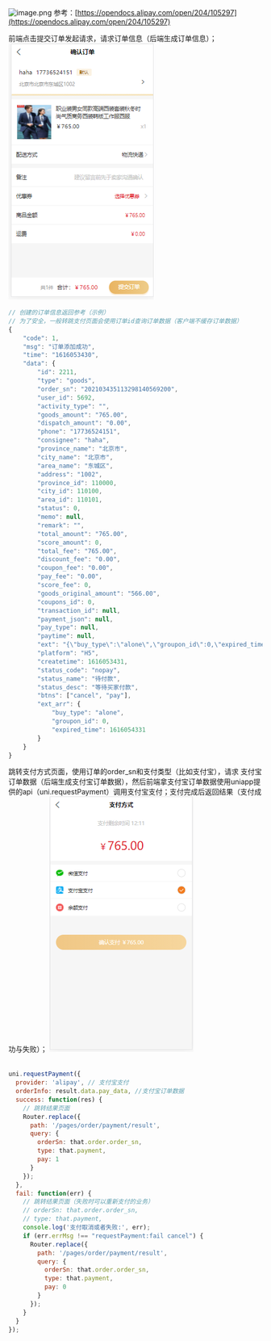 ![image.png](http://mdn.alipayobjects.com/afts/img/A*douiQrzajBAAAAAAAAAAAAAAAa8wAA/original?bz=openpt_doc&t=KjWkff1yaFn8DA2_6o8D9AAAAABkMK8AAAAA#height=464&id=yRSuU&originHeight=464&originWidth=653&originalType=binary&ratio=1&rotation=0&showTitle=false&status=done&style=none&title=&width=653)
参考：[https://opendocs.alipay.com/open/204/105297](https://opendocs.alipay.com/open/204/105297)

前端点击提交订单发起请求，请求订单信息（后端生成订单信息）；
![](assets/【记录】支付宝App支付流程/2.png)
```javascript
// 创建的订单信息返回参考（示例）
// 为了安全，一般转跳支付页面会使用订单id查询订单数据（客户端不缓存订单数据）
{
	"code": 1,
	"msg": "订单添加成功",
	"time": "1616053430",
	"data": {
		"id": 2211,
		"type": "goods",
		"order_sn": "202103435113298140569200",
		"user_id": 5692,
		"activity_type": "",
		"goods_amount": "765.00",
		"dispatch_amount": "0.00",
		"phone": "17736524151",
		"consignee": "haha",
		"province_name": "北京市",
		"city_name": "北京市",
		"area_name": "东城区",
		"address": "1002",
		"province_id": 110000,
		"city_id": 110100,
		"area_id": 110101,
		"status": 0,
		"memo": null,
		"remark": "",
		"total_amount": "765.00",
		"score_amount": 0,
		"total_fee": "765.00",
		"discount_fee": "0.00",
		"coupon_fee": "0.00",
		"pay_fee": "0.00",
		"score_fee": 0,
		"goods_original_amount": "566.00",
		"coupons_id": 0,
		"transaction_id": null,
		"payment_json": null,
		"pay_type": null,
		"paytime": null,
		"ext": "{\"buy_type\":\"alone\",\"groupon_id\":0,\"expired_time\":1616054331}",
		"platform": "H5",
		"createtime": 1616053431,
		"status_code": "nopay",
		"status_name": "待付款",
		"status_desc": "等待买家付款",
		"btns": ["cancel", "pay"],
		"ext_arr": {
			"buy_type": "alone",
			"groupon_id": 0,
			"expired_time": 1616054331
		}
	}
}
```
跳转支付方式页面，使用订单的order_sn和支付类型（比如支付宝），请求 支付宝订单数据（后端生成支付宝订单数据），然后前端拿支付宝订单数据使用uniapp提供的api（uni.requestPayment）调用支付宝支付；支付完成后返回结果（支付成功与失败）；
![](assets/【记录】支付宝App支付流程/3.png)

```javascript

uni.requestPayment({
  provider: 'alipay', // 支付宝支付
  orderInfo: result.data.pay_data, //支付宝订单数据
  success: function(res) {
    // 跳转结果页面
    Router.replace({
      path: '/pages/order/payment/result',
      query: {
        orderSn: that.order.order_sn,
        type: that.payment,
        pay: 1
      }
    });
  },
  fail: function(err) {
    // 跳转结果页面（失败时可以重新支付的业务）
    // orderSn: that.order.order_sn,
    // type: that.payment,
    console.log('支付取消或者失败:', err);
    if (err.errMsg !== "requestPayment:fail cancel") {
      Router.replace({
        path: '/pages/order/payment/result',
        query: {
          orderSn: that.order.order_sn,
          type: that.payment,
          pay: 0
        }
      });
    }
  }
});
```
